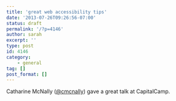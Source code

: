 ```yaml
---
title: 'great web accessibility tips'
date: '2013-07-26T09:26:56-07:00'
status: draft
permalink: '/?p=4146'
author: sarah
excerpt: ''
type: post
id: 4146
category:
    - general
tag: []
post_format: []
---
```

Catharine McNally ([@cmcnally](https://twitter.com/cmcnally)) gave a great talk at CapitalCamp.